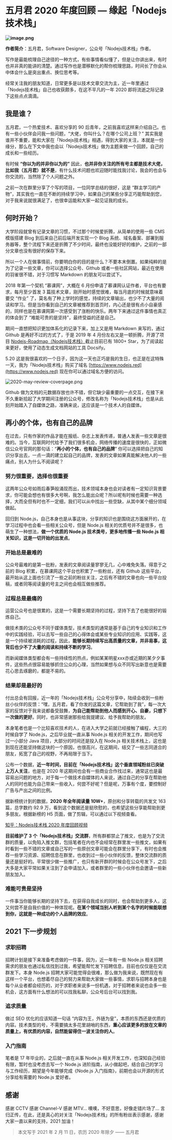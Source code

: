 # 五月君 2020 年度回顾 — 缘起「Nodejs技术栈」

**![image.png](./img/may-2020-review.png)**

**作者简介**：五月君，Software Designer，公众号「Nodejs技术栈」作者。


写作是最能梳理自己途径的一种方式，有些事情看似懂了，但是让你讲出来，有时也并非真的能讲的清楚。通过写作也是潜移默化的帮你梳理思路，时间长了你会从中体会什么是突出重点、换位思考等。


经常关注我的朋友知道，日常更多是以技术文章交流为主，近一年里通过「Nodejs技术栈」自己也收获颇多，在这不平凡的一年 2020 即将流逝之际记录下这些点点滴滴。


## 我是谁？


五月君，一个热爱技术、喜欢分享的 90 后青年，之前我喜欢这样来介绍自己。也有一些小伙伴会问我一些问题，“大佬，你叫什么？在哪个公司上班？” 其实我是谁并不重要，能和大家在「Nodejs技术栈」相遇，得到大家的关注，本就是一份缘分，那么在下文中我也会以「Nodejs技术栈」做为主题来做一个回顾，自己的成长和一些经历。


有时候 **“你以为的并非你以为的”** 因此，**也并非你关注的所有号主都是技术大佬，比如我（五月君）就不是**，有什么技术问题也欢迎随时能找我讨论，我会的也会与你交流的，当然除了个人问题之外。


之前一次在群里分享了个写的项目，一位同学总结的很好，这是 “群主学习的产物”，其实我也一直在不断的持续学习中，如果自己的某些分享正巧能帮助到您，对于我来说就很满足了，也很幸运能和大家一起见证我的成长。


## 何时开始？


大学阶段就曾有记录文章的习惯，不过那个时候爱折腾，从简单的使用一些 CMS 模版搭建 Blog 到后来自己前后端开发实现一个 Blog 系统、域名备案、部署到服务器等，整个流程下来还是折腾了不少时间，最终也没能好好的维护，之前的一部分文章也没有很好的保存下来。


所以一个人在做事情前，你要明白你的目的是什么？不要本末倒置。如果纯粹的是为了记录一些文章，你可以选择公众号、Github 或者一些社区网站，最近在使用的羽雀很不错，对于习惯写 Markdown 的朋友可以尝试下。


2018 年第一个契机 “慕课网”，大概在 6 月份申请了慕课网认证作者，平台也有要求，每月至少首发 3 篇技术文章，刚开始时感觉很难，每当月底的时候就意味着要交 “作业” 了，莫名有了种上学时的感觉，持续的文章输出，也少不了大量的阅读和学习。但是当你看到自己的文章被推荐到首页时，内心还是很有点小自豪感的，同样也是在慕课网第一次感受到了涨粉的快乐。两年下来通过这件事情也真正的体会到了 “难能可贵的是坚持”，最终受益的还是自己。


期间一直想把知识更加体系化的记录下来，加上又是用 Markdown 来写的，通过 Github 是再好不过的方式了，于是 2019 年 4 月份左右又是一顿折腾，开源了项目 [Nodejs-Roadmap（Nodejs技术栈）](https://github.com/qufei1993/Nodejs-Roadmap)截止目前已有 1800+ Star，为了阅读起来更好，使用了动态生成文档网站的工具 Docsify。


5.20 这是我很喜欢的一个日子，因为这一天也正巧是我的生日，也正是在这特殊一天，我为「Nodejs技术栈」购买了域名 [https://www.nodejs.red](https://www.nodejs.red) 现在你可以通过域名方便的访问。

![2020-may-review-coverpage.png](./img/2020-may-review-coverpage.png)

Github 做为文档的元数据存放也许不错，但它缺少最重要的一点交互，在接下来不久重新拾起了大学期间注册的公众号，修改名称为「Nodejs技术栈」也是从此刻开始踏入了自媒体之路，准确来说，这应该是一个技术人的自媒体。


## 再小的个体，也有自己的品牌


在过去，只有作家的作品才能在报纸、杂志上发表传递，普通人发表一些文章是很难的。当今，互联网时代给予了我们很多机会，网络传播的速度是很快的，正如微信公众号官网的那句话：“**再小的个体，也有自己的品牌**” 你可以选择把自己的知识分享出去，一点一滴的建立起自己的品牌，发表的文章如果真能解决他人的一些痛点，别人为什么不阅读呢？


### 努力很重要，选择也很重要


这两年公众号如雨后春笋般涌现而出，技术领域本身也会对读者有一定知识背景要求，你可能会想也有很多大号啊，我怎么能出众呢？所以呢有时候也需要一种选择，大而全但有时也不一定细，我们可以从中找出一些空缺，从其中某个细分领域做起。


回归到 Node.js，自己本身也是从事这块，分享的知识也是围绕这方面展开的，在学习过程中也会看一些相关公众号，但是 Node.js 相关的优质号并不是很多，也萌生了一种想法，**做一个优质的 Node.js 技术类号，更多地传播一些 Node.js 相关知识，这是一切开始的出发点**。


### 开始总是最难的


公众号最难的是第一批粉，发表的文章阅读量寥寥无几，心中难免失落。得意于之前的 Blog 积累，在慕课网这个平台也积累了一些粉丝，还有 Github 这些平台，最开始从这上面也引流了一些之前的粉丝关注，之后有不错的文章也向一些平台投稿，或者同等阅读量的号主之间也会相互做些推荐。


### 过程总是最痛的


运营公众号也是很累的，这是一个需要长期坚持的过程，坚持下去了也能很好的锻炼自己。


做技术类的公众号不同于媒体类型，技术类型的通常是基于自己的专业知识和工作中的实践经验，可以去写一些自己的心得体会或某些专业知识的应用、实践等，这是一个持续被消耗的过程，因此，**能够长期持续写出高质量的文章，并非易事，这背后也少不了大量的阅读和持续不断的学习**。


而新闻媒体类型都会有一些持续性的热点，例如某某明星xxx亦或近期的某夕夕事件，这些热点很容易能够抓住公众的心理，当然如果想与众不同写出新意也是需要花心思去琢磨的，都是不易的。


### 结果却是最好的


付出总会有回报，近一年的「Nodejs技术栈」公众号分享中，陆续会收到一些粉丝小伙伴的反馈：“嘿，五月君，看了你发的这篇文章，它帮助到了我”，每一次大家的反馈对于我来说都备受鼓舞，**为自己能帮助到他人而感到开心、自豪，只想下一次做的更好**。同时，也非常感谢那些给我提建议、给予我帮助的朋友。


本身笔者也是一个比较喜欢技术的人，在进入大学之前就已经接触了编程，大三的时候自学了 Node.js，之后毕业就一直从事 Node.js 相关的开发工作，期间也写过一小部分 Java 项目，大部分的时间还是投入在 Node.js 相关技术栈上，这也是到现在还能坚持做这块的一个原因，也很高兴，在这期间，结交了一些志同道合的朋友，拓宽了自己的视野，不再局限于当下。


公布一个数据，**近一年时间，目前在「Nodejs技术栈」这个垂直领域粉丝已突破上万人关注**，也是在 2020 年这期间也会有一些商业合作找过来，通常这也是最容易出问题的地方，对于每一个做技术自媒体的人来说，通过自己的分享在帮助他人的同时也能为自己带来一些收入，何尝不好呢？但是呢，万事有个度，要控制好广告与产出之间的比例。


据新榜统计到的数据，**2020 年全年阅读量 10W+**，原创和分享转载的共发文 163 篇，总字数约 92.9 万，看到这个数据还是挺欣慰的，也希望这些分享能帮助到更多朋友。根据新榜的 H5 页面，做了剪辑，可以通过以下视频查看。


[知乎：Nodejs技术栈 2020 年度回顾视频](https://www.zhihu.com/zvideo/1343186346068828160)

**目前维护了 3 个「Nodejs技术栈」交流群**，所有群都禁止了推文，也是为了交流群的质量，以免陷入推文群，包括笔者在内也不会经常在群里发一些推文，如果有时看到一些不错的文章或自己写的一些原创文章可能会在群里分享下，有时也会推荐一些学习资源、招聘信息在群里，也收到过一些小伙伴的反馈，整体交流群的质量还是挺好的。平常很少做一些推广，也只有新开群的时候会在公众号发下，之后大多是大家平常如果关注到了会申请加入，或者群里的一些小伙伴也会邀请一些新朋友加入。


### 难能可贵是坚持


一件事当你能够长期的坚持下去，在获得自我成长的同时，也会帮助到更多人，这又何尝不是自我价值的一种体现呢。**在某个领域当别人听到某个名字的时候能联想到你，这就是一种成功的个人品牌的效应**。


## 2021 下一步规划


### 求职招聘


招聘计划是接下来准备考虑做的一件事，因为，近一年有一些 Node.js 相关招聘需求的朋友也通过私信找到过我，希望能帮忙发下招聘信息，目前也仅仅是在交流群发下。本身 Node.js 招聘大家可能觉得会很难，那么做为我来说，既然现在有这样一个平台，也想着尽自己的努力来帮助大家做一些事情，求职与招聘本身也是每个从业者都会经历的，对于求职者来说多一份机遇，对于招聘者来说也会多一些机会，这方面有什么想法的可以找我私聊，公众号后台可以找到我。


### 追求质量


做过 SEO 优化的应该知道一句话 “内容为王，外链为皇”，本质的东西还是优质的内容。技术类型的号，不需要搞太多花里胡哨的东西，**重心应该更多的放在文章的质量上，有优质的内容，自然能留得住一波关注你的人**。


### 入门指南


笔者是 17 年毕业的，之后就一直在从事 Node.js 相关开发工作，也深知自己经验有限，暂时也没考虑去写一个 Node.js 进阶指南，从小做起吧，结合自己的学习与工作经历，期望是今年能够完成《Node.js 入门指南》，前期也会以开源的形式分享给有需要的 Node.js 爱好者。


## 感谢


感谢 CCTV
感谢 Channel-V
感谢 MTV...
噢噢，不好意思，好像走错片场了...
言归正传，在此，还是真心的对关注「Nodejs技术栈」的所有粉丝表示感谢，感谢大家一直以来的支持，2021 加油！


> 本文写于 2021 年 2 月 11 日，农历 2020 年除夕 —— 五月君

